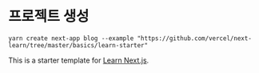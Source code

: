 # 프로젝트 생성

```
yarn create next-app blog --example "https://github.com/vercel/next-learn/tree/master/basics/learn-starter"
```

This is a starter template for [Learn Next.js](https://nextjs.org/learn).
